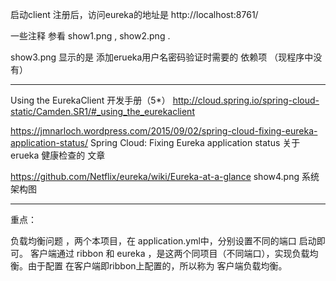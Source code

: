 启动client 注册后，访问eureka的地址是 http://localhost:8761/

一些注释 参看 show1.png , show2.png .

show3.png 显示的是  添加erueka用户名密码验证时需要的 依赖项 （现程序中没有）

--------------

Using the EurekaClient 开发手册（5*）
http://cloud.spring.io/spring-cloud-static/Camden.SR1/#_using_the_eurekaclient


https://jmnarloch.wordpress.com/2015/09/02/spring-cloud-fixing-eureka-application-status/
Spring Cloud: Fixing Eureka application status
关于erueka 健康检查的 文章

https://github.com/Netflix/eureka/wiki/Eureka-at-a-glance
show4.png 系统架构图 

--------------
重点：

负载均衡问题 ，两个本项目，在 application.yml中，分别设置不同的端口 启动即可。
客户端通过 ribbon 和 eureka ，是这两个同项目（不同端口），实现负载均衡。由于配置
在客户端即ribbon上配置的，所以称为 客户端负载均衡。



